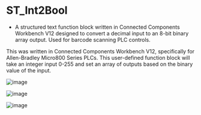 # ST_Int2Bool
* A structured text function block written in Connected Components Workbench V12 designed to convert a decimal input to an 8-bit binary array output. Used for barcode scanning PLC controls.

This was written in Connected Components Workbench V12, specifically for Allen-Bradley Micro800 Series PLCs.
This user-defined function block will take an integer input 0-255 and set an array of outputs based on the binary value of the input.

![image](https://user-images.githubusercontent.com/31356222/202570983-e84e9798-8a9a-441b-87ed-902f25633d4b.png)

![image](https://user-images.githubusercontent.com/31356222/202567859-0a3be38b-27f8-42bd-a81a-599f07170beb.png)

![image](https://user-images.githubusercontent.com/31356222/202570881-3f04b638-c098-465a-a913-7b8989c306d4.png)
